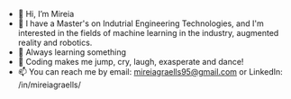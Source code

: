 - 👋 Hi, I’m Mireia
- 👀 I have a Master's on Indutrial Engineering Technologies, and I'm interested in the fields of machine learning in the industry, augmented reality and robotics.
- 🌱 Always learning something
- 💞️ Coding makes me jump, cry, laugh, exasperate and dance!
- 📫 You can reach me by email: mireiagraells95@gmail.com or LinkedIn: /in/mireiagraells/

<!---
MireiaG/MireiaG is a ✨ special ✨ repository because its `README.md` (this file) appears on your GitHub profile.
You can click the Preview link to take a look at your changes.
--->
